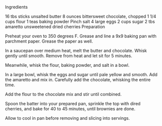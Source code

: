 Ingredients

16 tbs sticks unsalted butter
8 ounces bittersweet chocolate, chopped
1 1/4 cups flour
1 teas baking powder
Pinch salt
4 large eggs
2 cups sugar
2 tbs amaretto
unsweetened dried cherries
Preparation

Preheat your oven to 350 degrees F. Grease and line a 9x9 baking pan with parchment paper. Grease the paper as well.

In a saucepan over medium heat, melt the butter and chocolate. Whisk gently until smooth. Remove from heat and let sit for 5 minutes.

Meanwhile, whisk the flour, baking powder, and salt in a bowl.

In a large bowl, whisk the eggs and sugar until pale yellow and smooth. Add the amaretto and mix in. Carefully add the chocolate, whisking the entire time.

Add the flour to the chocolate mix and stir until combined.

Spoon the batter into your prepared pan, sprinkle the top with dired cherries, and bake for 40 to 45 minutes, until brownies are done.

Allow to cool in pan before removing and slicing into servings.